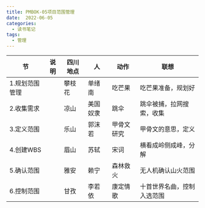 ```yaml
---
title: PMBOK-05项目范围管理
date:  2022-06-05
categories:
  - 读书笔记
tags:
  - 管理
---
```


| 节             | 说明 | 四川地点 | 人       | 动作       | 联想                       |
| -------------- | ---- | -------- | -------- | ---------- | -------------------------- |
| 1.规划范围管理 |      | 攀枝花   | 单绪南   | 吃芒果     | 吃芒果准备，规划好         |
| 2.收集需求     |      | 凉山     | 美国奴隶 | 跳伞       | 跳伞被捕，拉网搜索，收集   |
| 3.定义范围     |      | 乐山     | 郭沫若   | 甲骨文研究 | 甲骨文的意思，定义         |
| 4.创建WBS      |      | 眉山     | 苏轼     | 宋词       | 横看成岭侧成峰，分解       |
| 5.确认范围     |      | 雅安     | 赖宁     | 森林救火   | 无人机确认山火范围         |
| 6.控制范围     |      | 甘孜     | 李若依   | 康定情歌   | 十首世界名曲，控制入选范围 |



